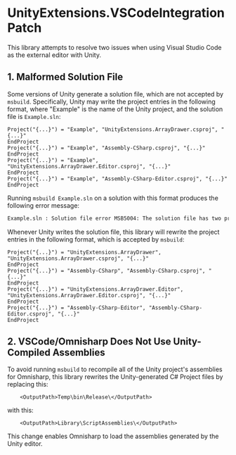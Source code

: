 # UnityExtensions.VSCodeIntegrationPatch

This library attempts to resolve two issues when using Visual Studio Code as the external editor with Unity.

## 1. Malformed Solution File
Some versions of Unity generate a solution file, which are not accepted by `msbuild`.  Specifically, Unity may write the project entries in the following format, where "Example" is the name of the Unity project, and the solution file is `Example.sln`:

```
Project("{...}") = "Example", "UnityExtensions.ArrayDrawer.csproj", "{...}"
EndProject
Project("{...}") = "Example", "Assembly-CSharp.csproj", "{...}"
EndProject
Project("{...}") = "Example", "UnityExtensions.ArrayDrawer.Editor.csproj", "{...}"
EndProject
Project("{...}") = "Example", "Assembly-CSharp-Editor.csproj", "{...}"
EndProject
```

Running `msbuild Example.sln` on a solution with this format produces the following error message:

```bash
Example.sln : Solution file error MSB5004: The solution file has two projects named "Example".
```

Whenever Unity writes the solution file, this library will rewrite the project entries in the following format, which is accepted by `msbuild`:

```
Project("{...}") = "UnityExtensions.ArrayDrawer", "UnityExtensions.ArrayDrawer.csproj", "{...}"
EndProject
Project("{...}") = "Assembly-CSharp", "Assembly-CSharp.csproj", "{...}"
EndProject
Project("{...}") = "UnityExtensions.ArrayDrawer.Editor", "UnityExtensions.ArrayDrawer.Editor.csproj", "{...}"
EndProject
Project("{...}") = "Assembly-CSharp-Editor", "Assembly-CSharp-Editor.csproj", "{...}"
EndProject
```

## 2. VSCode/Omnisharp Does Not Use Unity-Compiled Assemblies
To avoid running `msbuild` to recompile all of the Unity project's assemblies for Omnisharp, this library rewrites the Unity-generated C# Project files by replacing this:

```
    <OutputPath>Temp\bin\Release\</OutputPath>
```
with this:
```
    <OutputPath>Library\ScriptAssemblies\</OutputPath>
```
This change enables Omnisharp to load the assemblies generated by the Unity editor.
